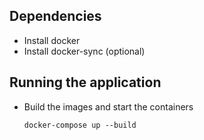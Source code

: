 ## Dependencies
- Install docker
- Install docker-sync (optional)

## Running the application
- Build the images and start the containers

    `docker-compose up --build`
